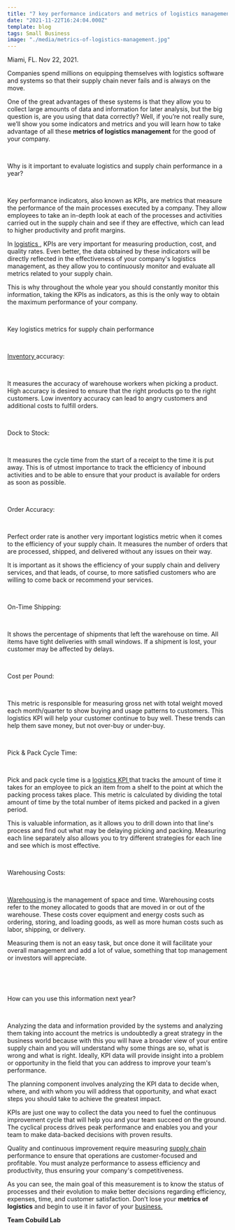 ```yaml
---
title: "7 key performance indicators and metrics of logistics management (2021)"
date: "2021-11-22T16:24:04.000Z"
template: blog
tags: Small Business
image: "./media/metrics-of-logistics-management.jpg"
---
```


Miami, FL. Nov 22, 2021.

Companies spend millions on equipping themselves with logistics software and systems so that their supply chain never fails and is always on the move. 

One of the great advantages of these systems is that they allow you to collect large amounts of data and information for later analysis, but the big question is, are you using that data correctly? Well, if you’re not really sure,  we’ll show you some indicators and metrics and you will learn how to take advantage of all these **metrics of logistics management** for the good of your company.  

<br>

<title-2>Why is it important to evaluate logistics and supply chain performance in a year?</title-2>

<br>

Key performance indicators, also known as KPIs, are metrics that measure the performance of the main processes executed by a company.  They allow employees to take an in-depth look at each of the processes and activities carried out in the supply chain and see if they are effective, which can lead to higher productivity and profit margins.

In <a target="_blank" href="https://www.cobuildlab.com/blog/what-is-logistics-management-software-and-why-it-will-lead-your-company-to-grow/"> logistics </a>, KPIs are very important for measuring production, cost, and quality rates. Even better, the data obtained by these indicators will be directly reflected in the effectiveness of your company's logistics management, as they allow you to continuously monitor and evaluate all metrics related to your supply chain. 

This is why throughout the whole year you should constantly monitor this information, taking the KPIs as indicators, as this is the only way to obtain the maximum performance of your company.

<br>

<title-2>Key logistics metrics for supply chain performance</title-2>

<br>

<title-3><a target="_blank" href="https://www.cobuildlab.com/blog/software-trends-for-inventory-management/">   Inventory </a> accuracy:</title-3>

<br>

It measures the accuracy of warehouse workers when picking a product. High accuracy is desired to ensure that the right products go to the right customers. Low inventory accuracy can lead to angry customers and additional costs to fulfill orders. 

<br>

<title-3>Dock to Stock:</title-3>

<br>

It measures the cycle time from the start of a receipt to the time it is put away. This is of utmost importance to track the efficiency of inbound activities and to be able to ensure that your product is available for orders as soon as possible.

<br>

<title-3>Order Accuracy:</title-3>

<br>

Perfect order rate is another very important logistics metric when it comes to the efficiency of your supply chain. It measures the number of orders that are processed, shipped, and delivered without any issues on their way. 

It is important as it shows the efficiency of your supply chain and delivery services, and that leads, of course, to more satisfied customers who are willing to come back or recommend your services.

<br>

<title-3>On-Time Shipping:</title-3>

<br>

It shows the percentage of shipments that left the warehouse on time. All items have tight deliveries with small windows. If a shipment is lost, your customer may be affected by delays.

<br>

<title-3>Cost per Pound:</title-3>

<br>

This metric is responsible for measuring gross net with total weight moved each month/quarter to show buying and usage patterns to customers. This logistics KPI will help your customer continue to buy well. These trends can help them save money, but not over-buy or under-buy. 

<br>

<title-3>Pick & Pack Cycle Time:</title-3>

<br>

Pick and pack cycle time is a <a target="_blank" href="https://www.linkedin.com/pulse/10-kpis-you-should-implement-your-logistics-company-marina-fel%C3%ADcio/"> logistics KPI </a> that tracks the amount of time it takes for an employee to pick an item from a shelf to the point at which the packing process takes place. This metric is calculated by dividing the total amount of time by the total number of items picked and packed in a given period. 

This is valuable information, as it allows you to drill down into that line's process and find out what may be delaying picking and packing. Measuring each line separately also allows you to try different strategies for each line and see which is most effective.

<br>

<title-3>Warehousing Costs:</title-3>

<br>

<a target="_blank" href="https://www.cobuildlab.com/blog/AI-powered-robots-for-warehousing/"> Warehousing </a> is the management of space and time. Warehousing costs refer to the money allocated to goods that are moved in or out of the warehouse. These costs cover equipment and energy costs such as ordering, storing, and loading goods, as well as more human costs such as labor, shipping, or delivery. 

Measuring them is not an easy task, but once done it will facilitate your overall management and add a lot of value, something that top management or investors will appreciate.

<br>

<youtube-video id="witWunLCEdI"></youtube-video>

<br>

<title-2>How can you use this information next year?</title-2>

<br>

Analyzing the data and information provided by the systems and analyzing them taking into account the metrics is undoubtedly a great strategy in the business world because with this you will have a broader view of your entire supply chain and you will understand why some things are so, what is wrong and what is right. Ideally, KPI data will provide insight into a problem or opportunity in the field that you can address to improve your team's performance.  

The planning component involves analyzing the KPI data to decide when, where, and with whom you will address that opportunity, and what exact steps you should take to achieve the greatest impact.

KPIs are just one way to collect the data you need to fuel the continuous improvement cycle that will help you and your team succeed on the ground. The cyclical process drives peak performance and enables you and your team to make data-backed decisions with proven results. 

Quality and continuous improvement require measuring <a target="_blank" href="https://www.cobuildlab.com/blog/Supply-chain-synchronization/"> supply chain </a> performance to ensure that operations are customer-focused and profitable. You must analyze performance to assess efficiency and productivity, thus ensuring your company's competitiveness. 

As you can see, the main goal of this measurement is to know the status of processes and their evolution to make better decisions regarding efficiency, expenses, time, and customer satisfaction. Don’t lose your **metrics of logistics** and begin to use it in favor of your <a target="_blank" href="https://www.cobuildlab.com/services/"> business. </a> 

**Team Cobuild Lab**

